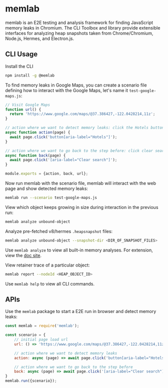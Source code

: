 # memlab

memlab is an E2E testing and analysis framework for finding JavaScript memory
leaks in Chromium. The CLI Toolbox and library provide extensible interfaces
for analyzing heap snapshots taken from Chrome/Chromium, Node.js, Hermes, and Electron.js.

## CLI Usage

Install the CLI

```bash
npm install -g @memlab
```

To find memory leaks in Google Maps, you can create a scenario file defining how
to interact with the Google Maps, let's name it `test-google-maps.js`:

```javascript
// Visit Google Maps
function url() {
  return 'https://www.google.com/maps/@37.386427,-122.0428214,11z';
}

// action where we want to detect memory leaks: click the Hotels button
async function action(page) {
  await page.click('button[aria-label="Hotels"]');
}

// action where we want to go back to the step before: click clear search
async function back(page) {
  await page.click('[aria-label="Clear search"]');
}

module.exports = {action, back, url};
```

Now run memlab with the scenario file, memlab will interact with
the web page and show detected memory leaks:

```bash
memlab run --scenario test-google-maps.js
```

View which object keeps growing in size during interaction in the previous run:
```bash
memlab analyze unbound-object
```

Analyze pre-fetched v8/hermes `.heapsnapshot` files:

```bash
memlab analyze unbound-object --snapshot-dir <DIR_OF_SNAPSHOT_FILES>
```

Use `memlab analyze` to view all built-in memory analyses. For extension, view the [doc site](/tba).

View retainer trace of a particular object:
```bash
memlab report --nodeId <HEAP_OBJECT_ID>
```

Use `memlab help` to view all CLI commands.

## APIs

Use the `memlab` package to start a E2E run in browser and detect memory leaks:

```javascript
const memlab = require('memlab');

const scenario = {
    // initial page load url
    url: () => 'https://www.google.com/maps/@37.386427,-122.0428214,11z',

    // action where we want to detect memory leaks
    action: async (page) => await page.click('button[aria-label="Hotels"]'),

    // action where we want to go back to the step before
    back: async (page) => await page.click('[aria-label="Clear search"]'),
}
memlab.run({scenario});
```
